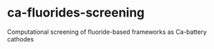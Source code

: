 # ca-fluorides-screening
Computational screening of fluoride-based frameworks as Ca-battery cathodes
